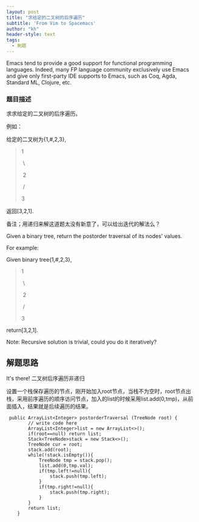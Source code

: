 ```yaml
---
layout: post
title: "求给定的二叉树的后序遍历"
subtitle: 'From Vim to Spacemacs'
author: "kh"
header-style: text
tags:
  - 刷题
---
```


Emacs tend to provide a good support for functional programming languages. Indeed, many FP language community exclusively use Emacs and give only first-party IDE supports to Emacs, such as Coq, Agda, Standard ML, Clojure, etc.

### 题目描述

求求给定的二叉树的后序遍历。

例如：

给定的二叉树为{1,#,2,3},

>    1
>
> ​     \
>
> ​     2
>
> ​    /
>
>    3

返回[3,2,1].

备注；用递归来解这道题太没有新意了，可以给出迭代的解法么？

Given a binary tree, return the postorder traversal of its nodes' values.

For example:

Given binary tree{1,#,2,3},

>    1
>
> ​     \
>
> ​     2
>
> ​    /
>
>    3

return[3,2,1].

Note: Recursive solution is trivial, could you do it iteratively?

## 解题思路

It's there! 二叉树后序遍历非递归

设置一个栈保存遍历的节点，刚开始加入root节点，当栈不为空时，root节点出栈，采用前序遍历的顺序访问节点，加入的list的时候采用list.add(0,tmp)，从前面插入，结果就是后续遍历的结果。

```vim
 public ArrayList<Integer> postorderTraversal (TreeNode root) {
        // write code here
        ArrayList<Integer>list = new ArrayList<>();
        if(root==null) return list;
        Stack<TreeNode>stack = new Stack<>();
        TreeNode cur = root;
        stack.add(root);
        while(!stack.isEmpty()){
            TreeNode tmp = stack.pop();
            list.add(0,tmp.val);
            if(tmp.left!=null){
                stack.push(tmp.left);
            }
            if(tmp.right!=null){
                stack.push(tmp.right);
            }
        }
        return list;
    }
```











